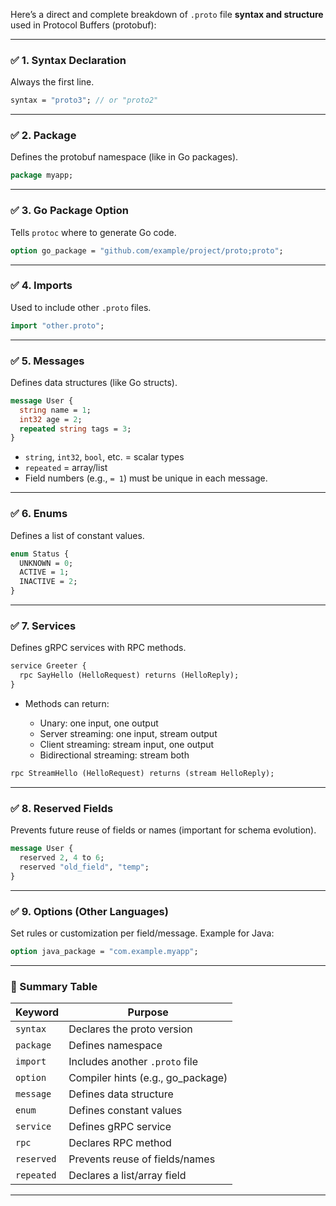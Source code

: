 Here’s a direct and complete breakdown of `.proto` file **syntax and structure** used in Protocol Buffers (protobuf):

---

### ✅ 1. **Syntax Declaration**

Always the first line.

```proto
syntax = "proto3"; // or "proto2"
```

---

### ✅ 2. **Package**

Defines the protobuf namespace (like in Go packages).

```proto
package myapp;
```

---

### ✅ 3. **Go Package Option**

Tells `protoc` where to generate Go code.

```proto
option go_package = "github.com/example/project/proto;proto";
```

---

### ✅ 4. **Imports**

Used to include other `.proto` files.

```proto
import "other.proto";
```

---

### ✅ 5. **Messages**

Defines data structures (like Go structs).

```proto
message User {
  string name = 1;
  int32 age = 2;
  repeated string tags = 3;
}
```

* `string`, `int32`, `bool`, etc. = scalar types
* `repeated` = array/list
* Field numbers (e.g., `= 1`) must be unique in each message.

---

### ✅ 6. **Enums**

Defines a list of constant values.

```proto
enum Status {
  UNKNOWN = 0;
  ACTIVE = 1;
  INACTIVE = 2;
}
```

---

### ✅ 7. **Services**

Defines gRPC services with RPC methods.

```proto
service Greeter {
  rpc SayHello (HelloRequest) returns (HelloReply);
}
```

* Methods can return:

  * Unary: one input, one output
  * Server streaming: one input, stream output
  * Client streaming: stream input, one output
  * Bidirectional streaming: stream both

```proto
rpc StreamHello (HelloRequest) returns (stream HelloReply);
```

---

### ✅ 8. **Reserved Fields**

Prevents future reuse of fields or names (important for schema evolution).

```proto
message User {
  reserved 2, 4 to 6;
  reserved "old_field", "temp";
}
```

---

### ✅ 9. **Options (Other Languages)**

Set rules or customization per field/message. Example for Java:

```proto
option java_package = "com.example.myapp";
```

---

### 🧾 Summary Table

| Keyword    | Purpose                            |
| ---------- | ---------------------------------- |
| `syntax`   | Declares the proto version         |
| `package`  | Defines namespace                  |
| `import`   | Includes another `.proto` file     |
| `option`   | Compiler hints (e.g., go\_package) |
| `message`  | Defines data structure             |
| `enum`     | Defines constant values            |
| `service`  | Defines gRPC service               |
| `rpc`      | Declares RPC method                |
| `reserved` | Prevents reuse of fields/names     |
| `repeated` | Declares a list/array field        |

---
